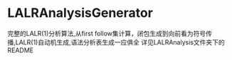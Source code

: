 # LALRAnalysisGenerator
完整的LALR(1)分析算法,从first follow集计算，闭包生成到向前看为符号传播,LALR(1)自动机生成,语法分析表生成一应俱全
详见LALRAnalysis文件夹下的README
